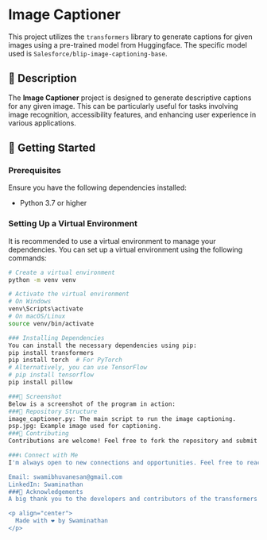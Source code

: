 # Image Captioner

This project utilizes the `transformers` library to generate captions for given images using a pre-trained model from Huggingface. The specific model used is `Salesforce/blip-image-captioning-base`.

## 📝 Description

The **Image Captioner** project is designed to generate descriptive captions for any given image. This can be particularly useful for tasks involving image recognition, accessibility features, and enhancing user experience in various applications.

## 🚀 Getting Started

### Prerequisites

Ensure you have the following dependencies installed:
- Python 3.7 or higher

### Setting Up a Virtual Environment

It is recommended to use a virtual environment to manage your dependencies. You can set up a virtual environment using the following commands:

```sh
# Create a virtual environment
python -m venv venv

# Activate the virtual environment
# On Windows
venv\Scripts\activate
# On macOS/Linux
source venv/bin/activate

### Installing Dependencies
You can install the necessary dependencies using pip:
pip install transformers
pip install torch  # For PyTorch
# Alternatively, you can use TensorFlow
# pip install tensorflow
pip install pillow

###📸 Screenshot
Below is a screenshot of the program in action:
###📁 Repository Structure
image_captioner.py: The main script to run the image captioning.
psp.jpg: Example image used for captioning.
###🤝 Contributing
Contributions are welcome! Feel free to fork the repository and submit pull requests. For major changes, please open an issue first to discuss what you would like to change.

###📞 Connect with Me
I'm always open to new connections and opportunities. Feel free to reach out if you have any questions, suggestions, or just want to connect!

Email: swamibhuvanesan@gmail.com
LinkedIn: Swaminathan
###🌟 Acknowledgements
A big thank you to the developers and contributors of the transformers library and the Salesforce/blip-image-captioning-base model.

<p align="center">
  Made with ❤️ by Swaminathan
</p>
```
